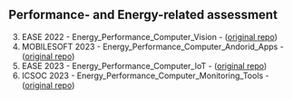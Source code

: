 ## Performance- and Energy-related assessment 
3. EASE 2022 - Energy_Performance_Computer_Vision - ([original repo](https://github.com/S2-group/EASE-2022-energy-ai-edge-containers-rep-pkg.git))
4. MOBILESOFT 2023 - Energy_Performance_Computer_Andorid_Apps - ([original repo](https://github.com/S2-group/mobilesoft-2023-app-vs-web-android-rep-pkg.git))
5. EASE 2023 - Energy_Performance_Computer_IoT - ([original repo](https://github.com/S2-group/ease-2023-wasm-iot-rep-pkg.git))
6. ICSOC 2023 - Energy_Performance_Computer_Monitoring_Tools - ([original repo](https://github.com/S2-group/icsoc-2023-energy-perf-monitoring-docker-rep-pkg.git))
